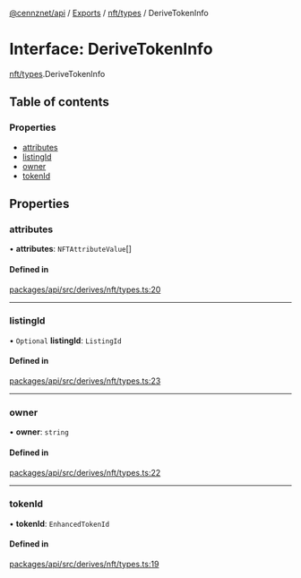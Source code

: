 [@cennznet/api](../README.md) / [Exports](../modules.md) / [nft/types](../modules/nft_types.md) / DeriveTokenInfo

# Interface: DeriveTokenInfo

[nft/types](../modules/nft_types.md).DeriveTokenInfo

## Table of contents

### Properties

- [attributes](nft_types.derivetokeninfo.md#attributes)
- [listingId](nft_types.derivetokeninfo.md#listingid)
- [owner](nft_types.derivetokeninfo.md#owner)
- [tokenId](nft_types.derivetokeninfo.md#tokenid)

## Properties

### attributes

• **attributes**: `NFTAttributeValue`[]

#### Defined in

[packages/api/src/derives/nft/types.ts:20](https://github.com/cennznet/api.js/blob/476c3e9/packages/api/src/derives/nft/types.ts#L20)

___

### listingId

• `Optional` **listingId**: `ListingId`

#### Defined in

[packages/api/src/derives/nft/types.ts:23](https://github.com/cennznet/api.js/blob/476c3e9/packages/api/src/derives/nft/types.ts#L23)

___

### owner

• **owner**: `string`

#### Defined in

[packages/api/src/derives/nft/types.ts:22](https://github.com/cennznet/api.js/blob/476c3e9/packages/api/src/derives/nft/types.ts#L22)

___

### tokenId

• **tokenId**: `EnhancedTokenId`

#### Defined in

[packages/api/src/derives/nft/types.ts:19](https://github.com/cennznet/api.js/blob/476c3e9/packages/api/src/derives/nft/types.ts#L19)
